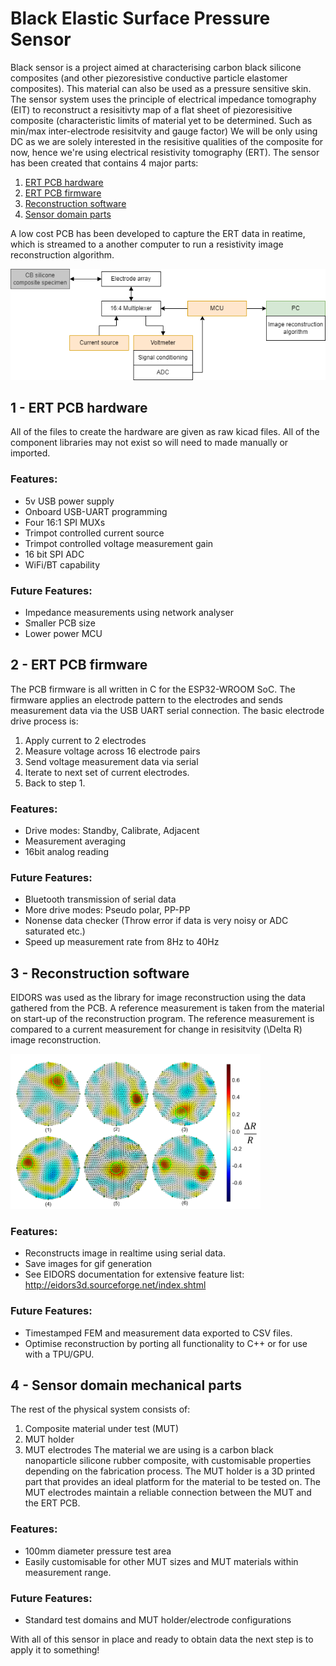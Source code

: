 # Black Elastic Surface Pressure Sensor
Black sensor is a project aimed at characterising carbon black silicone composites (and other piezoresistive conductive particle elastomer composites). This material can also be used as a pressure sensitive skin. The sensor system uses the principle of electrical impedance tomography (EIT) to reconstruct a resisitivty map of a flat sheet of piezoresisitive composite (characteristic limits of material yet to be determined. Such as min/max inter-electrode resisitvity and gauge factor) We will be only using DC as we are solely interested in the resisitive qualities of the composite for now, hence we're using electrical resistivity tomography (ERT). The sensor has been created that contains 4 major parts:

1) [ERT PCB hardware](/README.md#1---ert-pcb-hardware)
2) [ERT PCB firmware](/README.md#2---ert-pcb-firmware)
3) [Reconstruction software](/README.md#3---reconstruction-software)
4) [Sensor domain parts](/README.md#4---sensor-domain-parts)

A low cost PCB has been developed to capture the ERT data in reatime, which is streamed to a another computer to run a resistivity image reconstruction algorithm.


<img src="/media/architecture.png" width="600">

## 1 - ERT PCB hardware
All of the files to create the hardware are given as raw kicad files. All of the component libraries may not exist so will need to made manually or imported.
### Features:
- 5v USB power supply
- Onboard USB-UART programming
- Four 16:1 SPI MUXs
- Trimpot controlled current source
- Trimpot controlled voltage measurement gain
- 16 bit SPI ADC
- WiFi/BT capability
### Future Features:
- Impedance measurements using network analyser
- Smaller PCB size
- Lower power MCU

## 2 - ERT PCB firmware
The PCB firmware is all written in C for the ESP32-WROOM SoC. The firmware applies an electrode pattern to the electrodes and sends measurement data via the USB UART serial connection.
The basic electrode drive process is:
1. Apply current to 2 electrodes
2. Measure voltage across 16 electrode pairs
3. Send voltage measurement data via serial
4. Iterate to next set of current electrodes.
5. Back to step 1.
### Features:
- Drive modes: Standby, Calibrate, Adjacent
- Measurement averaging
- 16bit analog reading
### Future Features:
- Bluetooth transmission of serial data
- More drive modes: Pseudo polar, PP-PP
- Nonense data checker (Throw error if data is very noisy or ADC saturated etc.)
- Speed up measurement rate from 8Hz to 40Hz

## 3 - Reconstruction software
EIDORS was used as the library for image reconstruction using the data gathered from the PCB. A reference measurement is taken from the material on start-up of the reconstruction program. The reference measurement is compared to a current measurement for change in resisitvity (\Delta R) image reconstruction.

<img src="/media/testing.png" width="400">

### Features:
- Reconstructs image in realtime using serial data.
- Save images for gif generation
- See EIDORS documentation for extensive feature list: http://eidors3d.sourceforge.net/index.shtml
### Future Features:
- Timestamped FEM and measurement data exported to CSV files.
- Optimise reconstruction by porting all functionality to C++ or for use with a TPU/GPU.

## 4 - Sensor domain mechanical parts
The rest of the physical system consists of:
1. Composite material under test (MUT)
2. MUT holder
3. MUT electrodes
The material we are using is a carbon black nanoparticle silicone rubber composite, with customisable properties depending on the fabrication process. The MUT holder is a 3D printed part that provides an ideal platform for the material to be tested on. The MUT electrodes maintain a reliable connection between the MUT and the ERT PCB.
### Features:
- 100mm diameter pressure test area
- Easily customisable for other MUT sizes and MUT materials within measurement range.
### Future Features:
- Standard test domains and MUT holder/electrode configurations

With all of this sensor in place and ready to obtain data the next step is to apply it to something!


